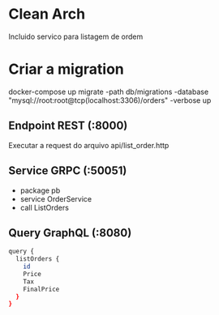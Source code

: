 # Clean Arch

Incluido servico para listagem de ordem

# Criar a migration

docker-compose up
migrate -path db/migrations -database "mysql://root:root@tcp(localhost:3306)/orders" -verbose up


## Endpoint REST (:8000)

Executar a request do arquivo api/list_order.http


## Service GRPC (:50051)

- package pb
- service OrderService
- call ListOrders


## Query GraphQL (:8080)

```sh
query {
  listOrders {
    id
    Price
    Tax
    FinalPrice
  }
}
```